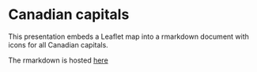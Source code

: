 # Canadian capitals

This presentation embeds a Leaflet map into a rmarkdown document with icons for all Canadian capitals.

The rmarkdown is hosted [here](https://manolo20.github.io/Canadian_capitals/Leaflet_v1.html)

